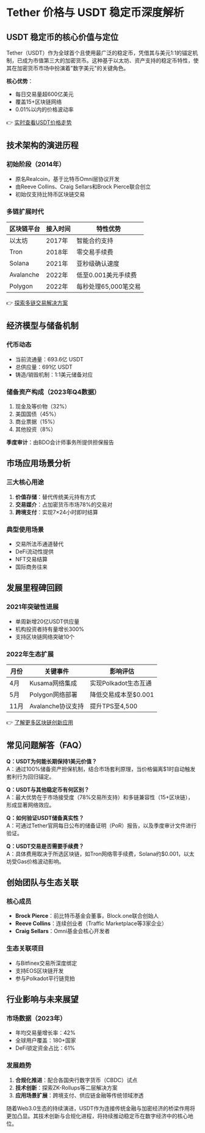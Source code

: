 # Tether 价格与 USDT 稳定币深度解析

## USDT 稳定币的核心价值与定位
Tether（USDT）作为全球首个且使用最广泛的稳定币，凭借其与美元1:1的锚定机制，已成为市值第三大的加密货币。这种基于以太坊、资产支持的稳定币特性，使其在加密货币市场中扮演着"数字美元"的关键角色。

**核心优势**：
- 每日交易量超600亿美元
- 覆盖15+区块链网络
- 0.01%以内的价格波动率

👉 [实时查看USDT价格走势](https://bit.ly/okx_welcome)

## 技术架构的演进历程
### 初始阶段（2014年）
- 原名Realcoin，基于比特币Omni层协议开发
- 由Reeve Collins、Craig Sellars和Brock Pierce联合创立
- 初始仅支持比特币区块链交易

### 多链扩展时代
| 区块链平台 | 接入时间 | 特性优势 |
|---------|---------|---------|
| 以太坊 | 2017年 | 智能合约支持 |
| Tron | 2018年 | 零交易手续费 |
| Solana | 2021年 | 亚秒级确认速度 |
| Avalanche | 2022年 | 低至0.001美元手续费 |
| Polygon | 2022年 | 每秒处理65,000笔交易 |

👉 [探索多链交易解决方案](https://bit.ly/okx_welcome)

## 经济模型与储备机制
### 代币动态
- 当前流通量：693.6亿 USDT
- 总供应量：691亿 USDT
- 铸造/销毁机制：1:1美元储备对应

### 储备资产构成（2023年Q4数据）
1. 现金及等价物（32%）
2. 美国国债（45%）
3. 商业票据（15%）
4. 其他投资（8%）

**季度审计**：由BDO会计师事务所提供担保报告

## 市场应用场景分析
### 三大核心用途
1. **价值存储**：替代传统美元持有方式
2. **交易媒介**：占加密货币市场78%的交易对
3. **跨境支付**：实现7×24小时即时结算

### 典型使用场景
- 交易所法币通道替代
- DeFi流动性提供
- NFT交易结算
- 国际商务往来

## 发展里程碑回顾
### 2021年突破性进展
- 单周新增20亿USDT供应量
- 机构投资者持有量增长300%
- 支持区块链网络突破10个

### 2022年生态扩展
| 月份 | 关键事件 | 影响评估 |
|-----|---------|---------|
| 4月 | Kusama网络集成 | 实现Polkadot生态互通 |
| 5月 | Polygon网络部署 | 降低交易成本至$0.001 |
| 11月 | Avalanche协议支持 | 提升TPS至4,500 |

👉 [了解更多区块链创新应用](https://bit.ly/okx_welcome)

## 常见问题解答（FAQ）
**Q：USDT为何能长期保持1美元价值？**  
A：通过100%储备资产担保机制，结合市场套利原理，当价格偏离$1时自动触发套利行为回归锚定。

**Q：USDT与其他稳定币有何区别？**  
A：最大优势在于市场接受度（78%交易所支持）和多链兼容性（15+区块链），形成显著网络效应。

**Q：如何验证USDT储备真实性？**  
A：可通过Tether官网每日公布的储备证明（PoR）报告，以及季度审计文件进行验证。

**Q：USDT交易是否需要手续费？**  
A：具体费用取决于所选区块链，如Tron网络零手续费，Solana约$0.001，以太坊受Gas价格波动影响。

## 创始团队与生态关联
### 核心成员
- **Brock Pierce**：前比特币基金会董事，Block.one联合创始人
- **Reeve Collins**：连续创业者（Traffic Marketplace等3家企业）
- **Craig Sellars**：Omni基金会核心开发者

### 生态关联项目
- 与Bitfinex交易所深度绑定
- 支持EOS区块链开发
- 参与Polkadot平行链竞拍

## 行业影响与未来展望
### 市场数据（2023年）
- 年均交易量增长率：42%
- 全球用户覆盖：180+国家
- DeFi锁定资金占比：61%

### 发展趋势
1. **合规化推进**：配合各国央行数字货币（CBDC）试点
2. **技术创新**：探索ZK-Rollups等二层解决方案
3. **应用场景扩展**：跨境支付、供应链金融等传统领域渗透

随着Web3.0生态的持续演进，USDT作为连接传统金融与加密经济的桥梁作用将更加凸显。其技术创新与合规化进程，将持续推动稳定币在数字经济中的核心地位。